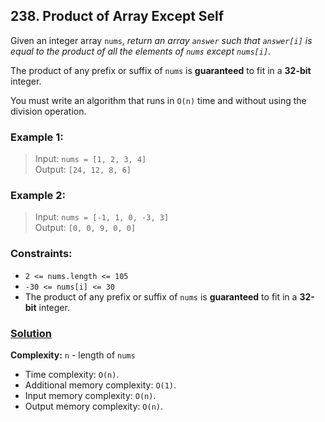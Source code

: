 ## 238. Product of Array Except Self

Given an integer array `nums`, _return an array `answer` such that `answer[i]` is equal to the product of all the elements of `nums` except `nums[i]`_.

The product of any prefix or suffix of `nums` is **guaranteed** to fit in a **32-bit** integer.

You must write an algorithm that runs in `O(n)` time and without using the division operation.

### **Example 1:**
> Input: `nums = [1, 2, 3, 4]`  
> Output: `[24, 12, 8, 6]`

### **Example 2:**
> Input: `nums = [-1, 1, 0, -3, 3]`  
> Output: `[0, 0, 9, 0, 0]`

### **Constraints:**
* `2 <= nums.length <= 105`
* `-30 <= nums[i] <= 30`
* The product of any prefix or suffix of `nums` is **guaranteed** to fit in a **32-bit** integer.

### **[Solution](../src/main/java/ru/druzhininyy/leetcode/exercises/algorithms/problem0238/Solution.java)**

**Complexity:** `n` - length of `nums`

* Time complexity: `O(n)`.
* Additional memory complexity: `O(1)`.
* Input memory complexity: `O(n)`.
* Output memory complexity: `O(n)`.